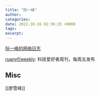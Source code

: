 ```yaml
---
title: "阮一峰"
author: 
categories: 
date: 2022-10-16 02:36:25 +0800
tags: 
excerpt: 
---
```



[阮一峰的网络日志](http://www.ruanyifeng.com/blog/)

[ruanyf/weekly](https://github.com/ruanyf/weekly): 科技爱好者周刊，每周五发布








## Misc

[[廖雪峰]]





